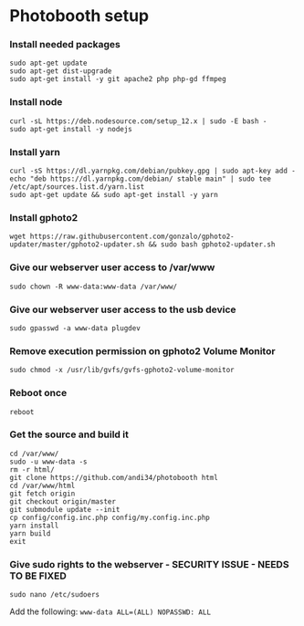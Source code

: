 # Photobooth setup
### Install needed packages
```
sudo apt-get update
sudo apt-get dist-upgrade
sudo apt-get install -y git apache2 php php-gd ffmpeg
```

### Install node
```
curl -sL https://deb.nodesource.com/setup_12.x | sudo -E bash -
sudo apt-get install -y nodejs
```

### Install yarn
```
curl -sS https://dl.yarnpkg.com/debian/pubkey.gpg | sudo apt-key add -
echo "deb https://dl.yarnpkg.com/debian/ stable main" | sudo tee /etc/apt/sources.list.d/yarn.list
sudo apt-get update && sudo apt-get install -y yarn
```

### Install gphoto2
```
wget https://raw.githubusercontent.com/gonzalo/gphoto2-updater/master/gphoto2-updater.sh && sudo bash gphoto2-updater.sh
```

### Give our webserver user access to /var/www
```
sudo chown -R www-data:www-data /var/www/
```

### Give our webserver user access to the usb device
```
sudo gpasswd -a www-data plugdev
```

### Remove execution permission on gphoto2 Volume Monitor
```
sudo chmod -x /usr/lib/gvfs/gvfs-gphoto2-volume-monitor
```

### Reboot once
```
reboot
```

### Get the source and build it
```
cd /var/www/
sudo -u www-data -s
rm -r html/
git clone https://github.com/andi34/photobooth html
cd /var/www/html
git fetch origin
git checkout origin/master
git submodule update --init
cp config/config.inc.php config/my.config.inc.php
yarn install
yarn build
exit
```
### Give sudo rights to the webserver - SECURITY ISSUE - NEEDS TO BE FIXED
`sudo nano /etc/sudoers`

Add the following:
`www-data ALL=(ALL) NOPASSWD: ALL`

